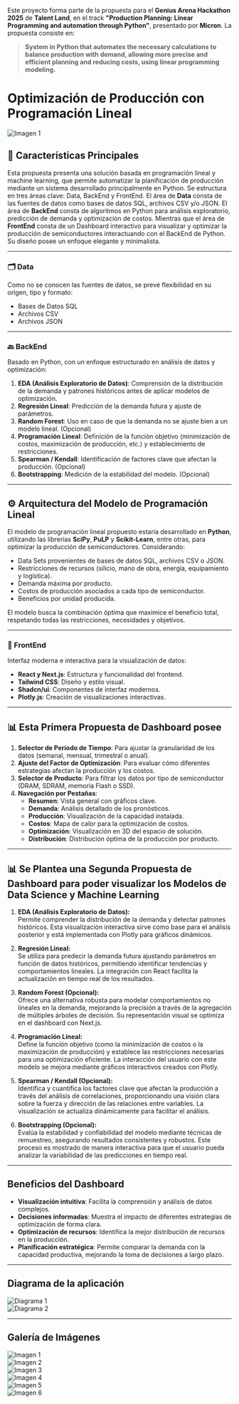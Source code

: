 Este proyecto forma parte de la propuesta para el **Genius Arena Hackathon 2025** de **Talent Land**, en el track **"Production Planning: Linear Programming and automation through Python"**, presentado por **Micron**. La propuesta consiste en:

> **System in Python that automates the necessary calculations to balance production with demand, allowing more precise and efficient planning and reducing costs, using linear programming modeling.**
# Optimización de Producción con Programación Lineal

![Imagen 1](Imagenes/1.png)

## 📌 Características Principales

Esta propuesta presenta una solución basada en programación lineal y machine learning, que permite automatizar la planificación de producción mediante un sistema desarrollado principalmente en Python. Se estructura en tres áreas clave: Data, BackEnd y FrontEnd. El área de **Data** consta de las fuentes de datos como bases de datos SQL, archivos CSV y/o JSON. El área de **BackEnd** consta de algoritmos en Python para análisis exploratorio, predicción de demanda y optimización de costos. Mientras que el área de **FrontEnd** consta de un Dashboard interactivo para visualizar y optimizar la producción de semiconductores interactuando con el BackEnd de Python. Su diseño posee un enfoque elegante y minimalista.

---

### 🗂️ Data

Como no se conocen las fuentes de datos, se prevé flexibilidad en su origen, tipo y formato:
- Bases de Datos SQL
- Archivos CSV
- Archivos JSON

---

### 🔙 BackEnd

Basado en Python, con un enfoque estructurado en análisis de datos y optimización:

1. **EDA (Análisis Exploratorio de Datos)**: Comprensión de la distribución de la demanda y patrones históricos antes de aplicar modelos de optimización.
2. **Regresión Lineal**: Predicción de la demanda futura y ajuste de parámetros.
3. **Random Forest**: Uso en caso de que la demanda no se ajuste bien a un modelo lineal. (Opcional)
4. **Programación Lineal**: Definición de la función objetivo (minimización de costos, maximización de producción, etc.) y establecimiento de restricciones.
5. **Spearman / Kendall**: Identificación de factores clave que afectan la producción. (Opcional)
6. **Bootstrapping**: Medición de la estabilidad del modelo. (Opcional)

---

## ⚙️ Arquitectura del Modelo de Programación Lineal

El modelo de programación lineal propuesto estaría desarrollado en **Python**, utilizando las librerías **SciPy**, **PuLP** y **Scikit-Learn**, entre otras, para optimizar la producción de semiconductores. Considerando:

- Data Sets provenientes de bases de datos SQL, archivos CSV o JSON.
- Restricciones de recursos (silicio, mano de obra, energía, equipamiento y logística).
- Demanda máxima por producto.
- Costos de producción asociados a cada tipo de semiconductor.
- Beneficios por unidad producida.

El modelo busca la combinación óptima que maximice el beneficio total, respetando todas las restricciones, necesidades y objetivos.

---

### 🎨 FrontEnd

Interfaz moderna e interactiva para la visualización de datos:
- **React y Next.js**: Estructura y funcionalidad del frontend.
- **Tailwind CSS**: Diseño y estilo visual.
- **Shadcn/ui**: Componentes de interfaz modernos.
- **Plotly.js**: Creación de visualizaciones interactivas.

---

## 📊 Esta Primera Propuesta de Dashboard posee

1. **Selector de Período de Tiempo**: Para ajustar la granularidad de los datos (semanal, mensual, trimestral o anual).
2. **Ajuste del Factor de Optimización**: Para evaluar cómo diferentes estrategias afectan la producción y los costos.
3. **Selector de Producto**: Para filtrar los datos por tipo de semiconductor (DRAM, SDRAM, memoria Flash o SSD).
4. **Navegación por Pestañas**:
   - **Resumen**: Vista general con gráficos clave.
   - **Demanda**: Análisis detallado de los pronósticos.
   - **Producción**: Visualización de la capacidad instalada.
   - **Costos**: Mapa de calor para la optimización de costos.
   - **Optimización**: Visualización en 3D del espacio de solución.
   - **Distribución**: Distribución óptima de la producción por producto.

---

## 📊 Se Plantea una Segunda Propuesta de Dashboard para poder visualizar los Modelos de Data Science y Machine Learning

1. **EDA (Análisis Exploratorio de Datos):**  
   Permite comprender la distribución de la demanda y detectar patrones históricos. Esta visualización interactiva sirve como base para el análisis posterior y está implementada con Plotly para gráficos dinámicos.

2. **Regresión Lineal:**  
   Se utiliza para predecir la demanda futura ajustando parámetros en función de datos históricos, permitiendo identificar tendencias y comportamientos lineales. La integración con React facilita la actualización en tiempo real de los resultados.

3. **Random Forest (Opcional):**  
   Ofrece una alternativa robusta para modelar comportamientos no lineales en la demanda, mejorando la precisión a través de la agregación de múltiples árboles de decisión. Su representación visual se optimiza en el dashboard con Next.js.

4. **Programación Lineal:**  
   Define la función objetivo (como la minimización de costos o la maximización de producción) y establece las restricciones necesarias para una optimización eficiente. La interacción del usuario con este modelo se mejora mediante gráficos interactivos creados con Plotly.

5. **Spearman / Kendall (Opcional):**  
   Identifica y cuantifica los factores clave que afectan la producción a través del análisis de correlaciones, proporcionando una visión clara sobre la fuerza y dirección de las relaciones entre variables. La visualización se actualiza dinámicamente para facilitar el análisis.

6. **Bootstrapping (Opcional):**  
   Evalúa la estabilidad y confiabilidad del modelo mediante técnicas de remuestreo, asegurando resultados consistentes y robustos. Este proceso es mostrado de manera interactiva para que el usuario pueda analizar la variabilidad de las predicciones en tiempo real.

---

## Beneficios del Dashboard

- **Visualización intuitiva**: Facilita la comprensión y análisis de datos complejos.
- **Decisiones informadas**: Muestra el impacto de diferentes estrategias de optimización de forma clara.
- **Optimización de recursos**: Identifica la mejor distribución de recursos en la producción.
- **Planificación estratégica**: Permite comparar la demanda con la capacidad productiva, mejorando la toma de decisiones a largo plazo.

---

## Diagrama de la aplicación

![Diagrama 1](Diagrama/1.png)  
![Diagrama 2](Diagrama/2.png)  

---

## Galería de Imágenes

![Imagen 1](Imagenes/1.png)  
![Imagen 2](Imagenes/2.png)  
![Imagen 3](Imagenes/3.png)  
![Imagen 4](Imagenes/4.png)  
![Imagen 5](Imagenes/5.png)  
![Imagen 6](Imagenes/6.png)

